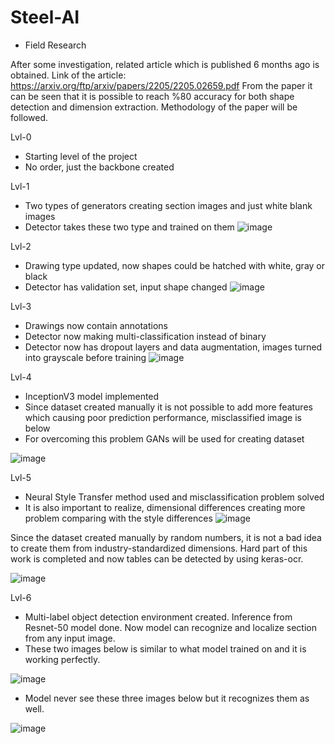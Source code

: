# Steel-AI

- Field Research


After some investigation, related article which is published 6 months ago is obtained. Link of the article: https://arxiv.org/ftp/arxiv/papers/2205/2205.02659.pdf
From the paper it can be seen that it is possible to reach %80 accuracy for both shape detection and dimension extraction. Methodology of the paper will be followed.



 Lvl-0
 - Starting level of the project
 - No order, just the backbone created
 
 Lvl-1
 - Two types of generators creating section images and just white blank images
 - Detector takes these two type and trained on them
 ![image](https://user-images.githubusercontent.com/80748060/193341808-57f6309e-774e-4635-aa0c-1c533b789d7f.png)



 
 Lvl-2
 - Drawing type updated, now shapes could be hatched with white, gray or black
 - Detector has validation set, input shape changed
 ![image](https://user-images.githubusercontent.com/80748060/193342306-cac40d9f-0dd2-4444-8aa3-7fbfb608fc77.png)



 
 
 
 Lvl-3
 - Drawings now contain annotations
 - Detector now making multi-classification instead of binary
 - Detector now has dropout layers and data augmentation, images turned into grayscale before training
 ![image](https://user-images.githubusercontent.com/80748060/193342952-7ddb6787-433a-4064-8a9e-91f33946c2f6.png)

 
 

Lvl-4
 - InceptionV3 model implemented
 - Since dataset created manually it is not possible to add more features which causing poor prediction performance, misclassified image is below
 - For overcoming this problem GANs will be used for creating dataset
 
![image](https://user-images.githubusercontent.com/80748060/193355486-2a883f0d-8aba-441f-9032-f7a16fe36a53.png)

Lvl-5
 - Neural Style Transfer method used and misclassification problem solved
 - It is also important to realize, dimensional differences creating more problem comparing with the style differences
 ![image](https://user-images.githubusercontent.com/80748060/194715308-389e6a86-3d78-4004-8575-e8266c5ed145.png)
 
 
 Since the dataset created manually by random numbers, it is not a bad idea to create them from industry-standardized dimensions. Hard part of this work is completed and now tables can be detected by using keras-ocr.
 
 
 ![image](https://user-images.githubusercontent.com/80748060/197308936-01d3a045-c170-4982-b54d-66ff1f7cc910.png)


Lvl-6
 - Multi-label object detection environment created. Inference from Resnet-50 model done. Now model can recognize and localize section from any input image.
 - These two images below is similar to what model trained on and it is working perfectly.
 
 ![image](https://user-images.githubusercontent.com/80748060/206924613-1095ca88-767b-45bb-8ec8-bc9f9a94a8ad.png)


- Model never see these three images below but it recognizes them as well.

![image](https://user-images.githubusercontent.com/80748060/206924660-0e4a2473-878b-48de-a75f-8bdd2241a547.png)


 

